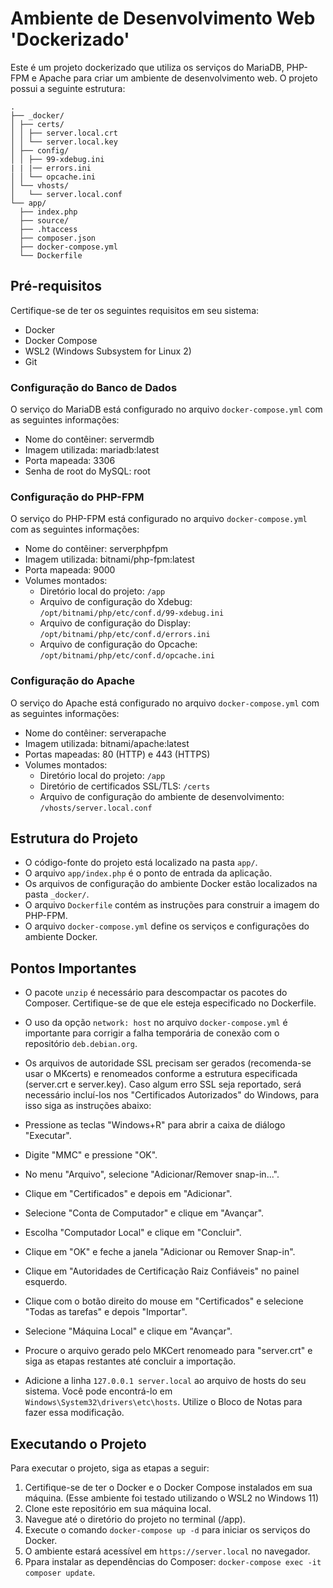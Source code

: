 # Ambiente de Desenvolvimento Web 'Dockerizado'

Este é um projeto dockerizado que utiliza os serviços do MariaDB, PHP-FPM e Apache para criar um ambiente de desenvolvimento web. O projeto possui a seguinte estrutura:

```
.
├── _docker/
│ ├── certs/
│ │ ├── server.local.crt
│ │ └── server.local.key
│ ├── config/
│ │ ├── 99-xdebug.ini
| | |── errors.ini 
│ │ └── opcache.ini
│ └── vhosts/
│   └── server.local.conf
└── app/
  ├── index.php
  ├── source/
  ├── .htaccess
  ├── composer.json
  ├── docker-compose.yml
  └── Dockerfile
```

## Pré-requisitos

Certifique-se de ter os seguintes requisitos em seu sistema:

- Docker
- Docker Compose
- WSL2 (Windows Subsystem for Linux 2)
- Git

### Configuração do Banco de Dados

O serviço do MariaDB está configurado no arquivo `docker-compose.yml` com as seguintes informações:

- Nome do contêiner: servermdb
- Imagem utilizada: mariadb:latest
- Porta mapeada: 3306
- Senha de root do MySQL: root

### Configuração do PHP-FPM

O serviço do PHP-FPM está configurado no arquivo `docker-compose.yml` com as seguintes informações:

- Nome do contêiner: serverphpfpm
- Imagem utilizada: bitnami/php-fpm:latest
- Porta mapeada: 9000
- Volumes montados:
  - Diretório local do projeto: `/app`
  - Arquivo de configuração do Xdebug: `/opt/bitnami/php/etc/conf.d/99-xdebug.ini`
  - Arquivo de configuração do Display: `/opt/bitnami/php/etc/conf.d/errors.ini`
  - Arquivo de configuração do Opcache: `/opt/bitnami/php/etc/conf.d/opcache.ini`

### Configuração do Apache

O serviço do Apache está configurado no arquivo `docker-compose.yml` com as seguintes informações:

- Nome do contêiner: serverapache
- Imagem utilizada: bitnami/apache:latest
- Portas mapeadas: 80 (HTTP) e 443 (HTTPS)
- Volumes montados:
  - Diretório local do projeto: `/app`
  - Diretório de certificados SSL/TLS: `/certs`
  - Arquivo de configuração do ambiente de desenvolvimento: `/vhosts/server.local.conf`

## Estrutura do Projeto

- O código-fonte do projeto está localizado na pasta `app/`.
- O arquivo `app/index.php` é o ponto de entrada da aplicação.
- Os arquivos de configuração do ambiente Docker estão localizados na pasta `_docker/`.
- O arquivo `Dockerfile` contém as instruções para construir a imagem do PHP-FPM.
- O arquivo `docker-compose.yml` define os serviços e configurações do ambiente Docker.

## Pontos Importantes

- O pacote `unzip` é necessário para descompactar os pacotes do Composer. Certifique-se de que ele esteja especificado no Dockerfile.

- O uso da opção `network: host` no arquivo `docker-compose.yml` é importante para corrigir a falha temporária de conexão com o repositório `deb.debian.org`.

- Os arquivos de autoridade SSL precisam ser gerados (recomenda-se usar o MKcerts) e renomeados conforme a estrutura especificada (server.crt e server.key). Caso algum erro SSL seja reportado, será necessário incluí-los nos "Certificados Autorizados" do Windows, para isso siga as instruções abaixo:

 - Pressione as teclas "Windows+R" para abrir a caixa de diálogo "Executar".
 - Digite "MMC" e pressione "OK".
 - No menu "Arquivo", selecione "Adicionar/Remover snap-in...".
 - Clique em "Certificados" e depois em "Adicionar".
 - Selecione "Conta de Computador" e clique em "Avançar".
 - Escolha "Computador Local" e clique em "Concluir".
 - Clique em "OK" e feche a janela "Adicionar ou Remover Snap-in".
 - Clique em "Autoridades de Certificação Raiz Confiáveis" no painel esquerdo.
 - Clique com o botão direito do mouse em "Certificados" e selecione "Todas as tarefas" e depois "Importar".
 - Selecione "Máquina Local" e clique em "Avançar".
 - Procure o arquivo gerado pelo MKCert renomeado para "server.crt" e siga as etapas restantes até concluir a importação.
 - Adicione a linha `127.0.0.1 server.local` ao arquivo de hosts do seu sistema. Você pode encontrá-lo em `Windows\System32\drivers\etc\hosts`. Utilize o Bloco de Notas para fazer essa modificação.

## Executando o Projeto

Para executar o projeto, siga as etapas a seguir:

1. Certifique-se de ter o Docker e o Docker Compose instalados em sua máquina. (Esse ambiente foi testado utilizando o WSL2 no Windows 11)
2. Clone este repositório em sua máquina local.
3. Navegue até o diretório do projeto no terminal (/app).
4. Execute o comando `docker-compose up -d` para iniciar os serviços do Docker.
5. O ambiente estará acessível em `https://server.local` no navegador.
6. Ppara instalar as dependências do Composer: `docker-compose exec -it composer update`.